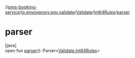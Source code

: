 //[pms-booking-service](../../../../index.md)/[io.envoyproxy.pgv.validate](../../index.md)/[Validate](../index.md)/[Int64Rules](index.md)/[parser](parser.md)

# parser

[java]\
open fun [parser](parser.md)(): Parser&lt;[Validate.Int64Rules](index.md)&gt;